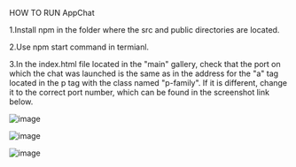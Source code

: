 HOW TO RUN AppChat

1.Install npm in the folder where the src and public directories are located.

2.Use npm start command in termianl. 

3.In the index.html file located in the "main" gallery, check that the port on which the chat was launched is the same as in the address for the "a" tag located in the p tag with the class named "p-family". If it is different, change it to the correct port number, which can be found in the screenshot link below.

![image](https://user-images.githubusercontent.com/114190309/205456097-5995fb6d-ee68-41eb-bf24-19c695d4cda7.png)

![image](https://user-images.githubusercontent.com/114190309/205456023-f0a8313e-6dba-47e4-b6c0-c65359069f3e.png)

![image](https://user-images.githubusercontent.com/114190309/205456076-5cdea035-866c-43c5-80b3-db26ea3eedf1.png)


